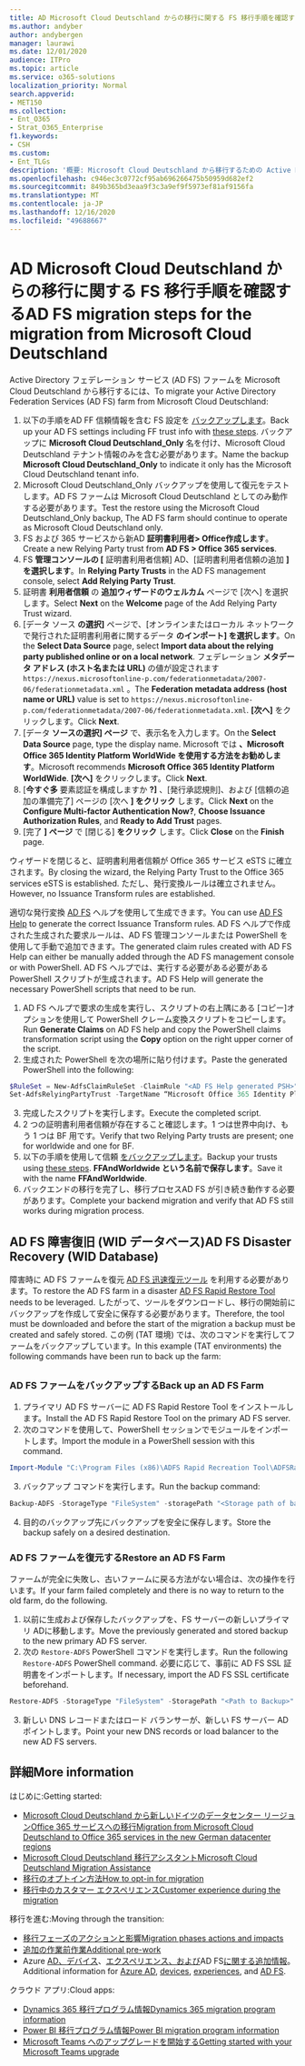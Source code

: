 ```yaml
---
title: AD Microsoft Cloud Deutschland からの移行に関する FS 移行手順を確認する
ms.author: andyber
author: andybergen
manager: laurawi
ms.date: 12/01/2020
audience: ITPro
ms.topic: article
ms.service: o365-solutions
localization_priority: Normal
search.appverid:
- MET150
ms.collection:
- Ent_O365
- Strat_O365_Enterprise
f1.keywords:
- CSH
ms.custom:
- Ent_TLGs
description: '概要: Microsoft Cloud Deutschland から移行するための Active Directory フェデレーション サービス (AD FS) 移行手順。'
ms.openlocfilehash: c946ec3c0772cf95ab696266475b50959d682ef2
ms.sourcegitcommit: 849b365bd3eaa9f3c3a9ef9f5973ef81af9156fa
ms.translationtype: MT
ms.contentlocale: ja-JP
ms.lasthandoff: 12/16/2020
ms.locfileid: "49688667"
---
```

# <a name="ad-fs-migration-steps-for-the-migration-from-microsoft-cloud-deutschland"></a><span data-ttu-id="163c8-103">AD Microsoft Cloud Deutschland からの移行に関する FS 移行手順を確認する</span><span class="sxs-lookup"><span data-stu-id="163c8-103">AD FS migration steps for the migration from Microsoft Cloud Deutschland</span></span>

<span data-ttu-id="163c8-104">Active Directory フェデレーション サービス (AD FS) ファームを Microsoft Cloud Deutschland から移行するには、</span><span class="sxs-lookup"><span data-stu-id="163c8-104">To migrate your Active Directory Federation Services (AD FS) farm from Microsoft Cloud Deutschland:</span></span>

1. <span data-ttu-id="163c8-105">以下の手順をAD FF 信頼情報を含む FS 設定を [バックアップします](#backup)。</span><span class="sxs-lookup"><span data-stu-id="163c8-105">Back up your AD FS settings including FF trust info with [these steps](#backup).</span></span> <span data-ttu-id="163c8-106">バックアップに **Microsoft Cloud Deutschland_Only** 名を付け、Microsoft Cloud Deutschland テナント情報のみを含む必要があります。</span><span class="sxs-lookup"><span data-stu-id="163c8-106">Name the backup **Microsoft Cloud Deutschland_Only** to indicate it only has the Microsoft Cloud Deutschland tenant info.</span></span>
2. <span data-ttu-id="163c8-107">Microsoft Cloud Deutschland_Only バックアップを使用して復元をテストします。AD FS ファームは Microsoft Cloud Deutschland としてのみ動作する必要があります。</span><span class="sxs-lookup"><span data-stu-id="163c8-107">Test the restore using the Microsoft Cloud Deutschland_Only backup, The AD FS farm should continue to operate as Microsoft Cloud Deutschland only.</span></span>
3. <span data-ttu-id="163c8-108">FS および 365 サービスから新AD **証明書利用者> Office作成します**。</span><span class="sxs-lookup"><span data-stu-id="163c8-108">Create a new Relying Party trust from **AD FS >  Office 365 services**.</span></span>
4. <span data-ttu-id="163c8-109">FS **管理コンソールの [** 証明書利用者信頼] AD、[証明書利用者信頼の追加 **] を選択します**。</span><span class="sxs-lookup"><span data-stu-id="163c8-109">In **Relying Party Trusts** in the AD FS management console, select **Add Relying Party Trust**.</span></span>
5. <span data-ttu-id="163c8-110">証明書 **利用者信頼** の **追加ウィザードのウェルカム** ページで [次へ] を選択します。</span><span class="sxs-lookup"><span data-stu-id="163c8-110">Select **Next** on the **Welcome** page of the Add Relying Party Trust wizard.</span></span>
6. <span data-ttu-id="163c8-111">[データ ソース **の選択]** ページで、[オンラインまたはローカル ネットワークで発行された証明書利用者に関するデータ **のインポート] を選択します**。</span><span class="sxs-lookup"><span data-stu-id="163c8-111">On the **Select Data Source** page, select **Import data about the relying party published online or on a local network**.</span></span> <span data-ttu-id="163c8-112">フェデレーション **メタデータ アドレス (ホスト名または URL)** の値が設定されます `https://nexus.microsoftonline-p.com/federationmetadata/2007-06/federationmetadata.xml` 。</span><span class="sxs-lookup"><span data-stu-id="163c8-112">The **Federation metadata address (host name or URL)** value is set to `https://nexus.microsoftonline-p.com/federationmetadata/2007-06/federationmetadata.xml`.</span></span> <span data-ttu-id="163c8-113">**[次へ]** をクリックします。</span><span class="sxs-lookup"><span data-stu-id="163c8-113">Click **Next**.</span></span>
7. <span data-ttu-id="163c8-114">[データ **ソースの選択] ページ** で、表示名を入力します。</span><span class="sxs-lookup"><span data-stu-id="163c8-114">On the **Select Data Source** page, type the display name.</span></span> <span data-ttu-id="163c8-115">Microsoft では **、Microsoft Office 365 Identity Platform WorldWide を使用する方法をお勧めします**。</span><span class="sxs-lookup"><span data-stu-id="163c8-115">Microsoft recommends **Microsoft Office 365 Identity Platform WorldWide**.</span></span> <span data-ttu-id="163c8-116">**[次へ]** をクリックします。</span><span class="sxs-lookup"><span data-stu-id="163c8-116">Click **Next**.</span></span>
8. <span data-ttu-id="163c8-117">[**今すぐ多** 要素認証を構成しますか **?]** 、[発行承認規則]、および [信頼の追加の準備完了] ページの [次へ **] をクリック** します。</span><span class="sxs-lookup"><span data-stu-id="163c8-117">Click **Next** on the **Configure Multi-factor Authentication Now?**, **Choose Issuance Authorization Rules**, and **Ready to Add Trust** pages.</span></span>
9. <span data-ttu-id="163c8-118">[完了 **] ページ** で [閉じる] **をクリック** します。</span><span class="sxs-lookup"><span data-stu-id="163c8-118">Click **Close** on the **Finish** page.</span></span>

<span data-ttu-id="163c8-119">ウィザードを閉じると、証明書利用者信頼が Office 365 サービス eSTS に確立されます。</span><span class="sxs-lookup"><span data-stu-id="163c8-119">By closing the wizard, the Relying Party Trust to the Office 365 services eSTS is established.</span></span> <span data-ttu-id="163c8-120">ただし、発行変換ルールは確立されません。</span><span class="sxs-lookup"><span data-stu-id="163c8-120">However, no Issuance Transform rules are established.</span></span>

<span data-ttu-id="163c8-121">適切な発行変換 [AD FS](https://adfshelp.microsoft.com/AadTrustClaims/ClaimsGenerator) ヘルプを使用して生成できます。</span><span class="sxs-lookup"><span data-stu-id="163c8-121">You can use [AD FS Help](https://adfshelp.microsoft.com/AadTrustClaims/ClaimsGenerator) to generate the correct Issuance Transform rules.</span></span> <span data-ttu-id="163c8-122">AD FS ヘルプで作成された生成された要求ルールは、AD FS 管理コンソールまたは PowerShell を使用して手動で追加できます。</span><span class="sxs-lookup"><span data-stu-id="163c8-122">The generated claim rules created with AD FS Help can either be manually added through the AD FS management console or with PowerShell.</span></span> <span data-ttu-id="163c8-123">AD FS ヘルプでは、実行する必要がある必要がある PowerShell スクリプトが生成されます。</span><span class="sxs-lookup"><span data-stu-id="163c8-123">AD FS Help will generate the necessary PowerShell scripts that need to be run.</span></span>  

1. <span data-ttu-id="163c8-124">AD  FS ヘルプで要求の生成を実行し、スクリプトの右上隅にある [コピー]オプションを使用して PowerShell クレーム変換スクリプトをコピーします。</span><span class="sxs-lookup"><span data-stu-id="163c8-124">Run **Generate Claims** on AD FS help and copy the PowerShell claims transformation script using the **Copy** option on the right upper corner of the script.</span></span>
2. <span data-ttu-id="163c8-125">生成された PowerShell を次の場所に貼り付けます。</span><span class="sxs-lookup"><span data-stu-id="163c8-125">Paste the generated PowerShell into the following:</span></span>

  ```powershell
  $RuleSet = New-AdfsClaimRuleSet -ClaimRule "<AD FS Help generated PSH>"
  Set-AdfsRelyingPartyTrust -TargetName “Microsoft Office 365 Identity Platform WorldWide” -IssuanceTransformRules $RuleSet.ClaimRulesString;
  ```
3.  <span data-ttu-id="163c8-126">完成したスクリプトを実行します。</span><span class="sxs-lookup"><span data-stu-id="163c8-126">Execute the completed script.</span></span>
4.  <span data-ttu-id="163c8-127">2 つの証明書利用者信頼が存在すること確認します。1 つは世界中向け、もう 1 つは BF 用です。</span><span class="sxs-lookup"><span data-stu-id="163c8-127">Verify that two Relying Party trusts are present; one for worldwide and one for BF.</span></span>
5.  <span data-ttu-id="163c8-128">以下の手順を使用して信頼 [をバックアップします](#backup)。</span><span class="sxs-lookup"><span data-stu-id="163c8-128">Backup your trusts using [these steps](#backup).</span></span> <span data-ttu-id="163c8-129">**FFAndWorldwide という名前で保存します**。</span><span class="sxs-lookup"><span data-stu-id="163c8-129">Save it with the name **FFAndWorldwide**.</span></span>
6.  <span data-ttu-id="163c8-130">バックエンドの移行を完了し、移行プロセスAD FS が引き続き動作する必要があります。</span><span class="sxs-lookup"><span data-stu-id="163c8-130">Complete your backend migration and verify that AD FS still works during migration process.</span></span>

## <a name="ad-fs-disaster-recovery-wid-database"></a><span data-ttu-id="163c8-131">AD FS 障害復旧 (WID データベース)</span><span class="sxs-lookup"><span data-stu-id="163c8-131">AD FS Disaster Recovery (WID Database)</span></span>

<span data-ttu-id="163c8-132">障害時に AD FS ファームを復元 [AD FS 迅速復元ツール](https://docs.microsoft.com/windows-server/identity/ad-fs/operations/ad-fs-rapid-restore-tool) を利用する必要があります。</span><span class="sxs-lookup"><span data-stu-id="163c8-132">To restore the AD FS farm in a disaster [AD FS Rapid Restore Tool](https://docs.microsoft.com/windows-server/identity/ad-fs/operations/ad-fs-rapid-restore-tool) needs to be leveraged.</span></span> <span data-ttu-id="163c8-133">したがって、ツールをダウンロードし、移行の開始前にバックアップを作成して安全に保存する必要があります。</span><span class="sxs-lookup"><span data-stu-id="163c8-133">Therefore, the tool must be downloaded and before the start of the migration a backup must be created and safely stored.</span></span> <span data-ttu-id="163c8-134">この例 (TAT 環境) では、次のコマンドを実行してファームをバックアップしています。</span><span class="sxs-lookup"><span data-stu-id="163c8-134">In this example (TAT environments) the following commands have been run to back up the farm:</span></span>

<h2 id="backup"></h2>

### <a name="back-up-an-ad-fs-farm"></a><span data-ttu-id="163c8-135">AD FS ファームをバックアップする</span><span class="sxs-lookup"><span data-stu-id="163c8-135">Back up an AD FS Farm</span></span>

1. <span data-ttu-id="163c8-136">プライマリ AD FS サーバーに AD FS Rapid Restore Tool をインストールします。</span><span class="sxs-lookup"><span data-stu-id="163c8-136">Install the AD FS Rapid Restore Tool on the primary AD FS server.</span></span>
2. <span data-ttu-id="163c8-137">次のコマンドを使用して、PowerShell セッションでモジュールをインポートします。</span><span class="sxs-lookup"><span data-stu-id="163c8-137">Import the module in a PowerShell session with this command.</span></span>

  ```powershell
  Import-Module "C:\Program Files (x86)\ADFS Rapid Recreation Tool\ADFSRapidRecreationTool.dll"
  ```
3. <span data-ttu-id="163c8-138">バックアップ コマンドを実行します。</span><span class="sxs-lookup"><span data-stu-id="163c8-138">Run the backup command:</span></span>

  ```powershell
  Backup-ADFS -StorageType "FileSystem" -storagePath "<Storage path of backup>" -EncryptionPassword "<password>" -BackupComment "Restore Doku" -BackupDKM
  ```

4. <span data-ttu-id="163c8-139">目的のバックアップ先にバックアップを安全に保存します。</span><span class="sxs-lookup"><span data-stu-id="163c8-139">Store the backup safely on a desired destination.</span></span> 

### <a name="restore-an-ad-fs-farm"></a><span data-ttu-id="163c8-140">AD FS ファームを復元する</span><span class="sxs-lookup"><span data-stu-id="163c8-140">Restore an AD FS Farm</span></span>

<span data-ttu-id="163c8-141">ファームが完全に失敗し、古いファームに戻る方法がない場合は、次の操作を行います。</span><span class="sxs-lookup"><span data-stu-id="163c8-141">If your farm failed completely and there is no way to return to the old farm, do the following.</span></span> 

1. <span data-ttu-id="163c8-142">以前に生成および保存したバックアップを、FS サーバーの新しいプライマリ ADに移動します。</span><span class="sxs-lookup"><span data-stu-id="163c8-142">Move the previously generated and stored backup to the new primary AD FS server.</span></span>
2. <span data-ttu-id="163c8-143">次の `Restore-ADFS` PowerShell コマンドを実行します。</span><span class="sxs-lookup"><span data-stu-id="163c8-143">Run the following `Restore-ADFS` PowerShell command.</span></span> <span data-ttu-id="163c8-144">必要に応じて、事前に AD FS SSL 証明書をインポートします。</span><span class="sxs-lookup"><span data-stu-id="163c8-144">If necessary, import the AD FS SSL certificate beforehand.</span></span>

  ```powershell
  Restore-ADFS -StorageType "FileSystem" -StoragePath "<Path to Backup>" -DecryptionPassword "<password>" -GroupServiceAccountIdentifier "<gMSA>" -DBConnectionString "WID" -RestoreDKM
  ```

3. <span data-ttu-id="163c8-145">新しい DNS レコードまたはロード バランサーが、新しい FS サーバー ADポイントします。</span><span class="sxs-lookup"><span data-stu-id="163c8-145">Point your new DNS records or load balancer to the new AD FS servers.</span></span>

## <a name="more-information"></a><span data-ttu-id="163c8-146">詳細</span><span class="sxs-lookup"><span data-stu-id="163c8-146">More information</span></span>

<span data-ttu-id="163c8-147">はじめに:</span><span class="sxs-lookup"><span data-stu-id="163c8-147">Getting started:</span></span>

- [<span data-ttu-id="163c8-148">Microsoft Cloud Deutschland から新しいドイツのデータセンター リージョンOffice 365 サービスへの移行</span><span class="sxs-lookup"><span data-stu-id="163c8-148">Migration from Microsoft Cloud Deutschland to Office 365 services in the new German datacenter regions</span></span>](ms-cloud-germany-transition.md)
- [<span data-ttu-id="163c8-149">Microsoft Cloud Deutschland 移行アシスタント</span><span class="sxs-lookup"><span data-stu-id="163c8-149">Microsoft Cloud Deutschland Migration Assistance</span></span>](https://aka.ms/germanymigrateassist)
- [<span data-ttu-id="163c8-150">移行のオプトイン方法</span><span class="sxs-lookup"><span data-stu-id="163c8-150">How to opt-in for migration</span></span>](ms-cloud-germany-migration-opt-in.md)
- [<span data-ttu-id="163c8-151">移行中のカスタマー エクスペリエンス</span><span class="sxs-lookup"><span data-stu-id="163c8-151">Customer experience during the migration</span></span>](ms-cloud-germany-transition-experience.md)

<span data-ttu-id="163c8-152">移行を進む:</span><span class="sxs-lookup"><span data-stu-id="163c8-152">Moving through the transition:</span></span>

- [<span data-ttu-id="163c8-153">移行フェーズのアクションと影響</span><span class="sxs-lookup"><span data-stu-id="163c8-153">Migration phases actions and impacts</span></span>](ms-cloud-germany-transition-phases.md)
- [<span data-ttu-id="163c8-154">追加の作業前作業</span><span class="sxs-lookup"><span data-stu-id="163c8-154">Additional pre-work</span></span>](ms-cloud-germany-transition-add-pre-work.md)
- <span data-ttu-id="163c8-155">Azure [AD、](ms-cloud-germany-transition-add-devices.md)[デバイス](ms-cloud-germany-transition-azure-ad.md)、[エクスペリエンス、および](ms-cloud-germany-transition-add-experience.md)AD FS[に関する追加情報](ms-cloud-germany-transition-add-adfs.md)。</span><span class="sxs-lookup"><span data-stu-id="163c8-155">Additional information for [Azure AD](ms-cloud-germany-transition-azure-ad.md), [devices](ms-cloud-germany-transition-add-devices.md), [experiences](ms-cloud-germany-transition-add-experience.md), and [AD FS](ms-cloud-germany-transition-add-adfs.md).</span></span>

<span data-ttu-id="163c8-156">クラウド アプリ:</span><span class="sxs-lookup"><span data-stu-id="163c8-156">Cloud apps:</span></span>

- [<span data-ttu-id="163c8-157">Dynamics 365 移行プログラム情報</span><span class="sxs-lookup"><span data-stu-id="163c8-157">Dynamics 365 migration program information</span></span>](https://aka.ms/d365ceoptin)
- [<span data-ttu-id="163c8-158">Power BI 移行プログラム情報</span><span class="sxs-lookup"><span data-stu-id="163c8-158">Power BI migration program information</span></span>](https://aka.ms/pbioptin)
- [<span data-ttu-id="163c8-159">Microsoft Teams へのアップグレードを開始する</span><span class="sxs-lookup"><span data-stu-id="163c8-159">Getting started with your Microsoft Teams upgrade</span></span>](https://aka.ms/SkypeToTeams-Home)
